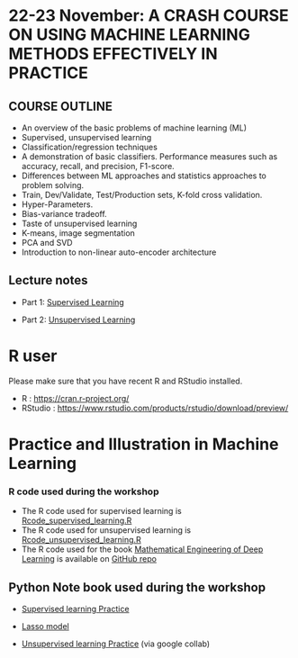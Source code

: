 # 22-23 November: A CRASH COURSE ON USING MACHINE LEARNING METHODS EFFECTIVELY IN PRACTICE

## COURSE OUTLINE   
-  An overview of the basic problems of machine learning (ML)
-  Supervised, unsupervised learning
-  Classification/regression techniques
-  A demonstration of basic classifiers. Performance measures such as accuracy, recall, and precision, F1-score.
-  Differences between ML approaches and statistics approaches to problem solving.
-  Train, Dev/Validate, Test/Production sets, K-fold cross validation.
-  Hyper-Parameters.
-  Bias-variance tradeoff.
-  Taste of unsupervised learning
-  K-means, image segmentation
-  PCA and SVD
-  Introduction to non-linear auto-encoder architecture


## Lecture notes


- Part 1: [Supervised Learning](Machine_learning_Supervised_vietnam.nb.html.zip)

- Part 2: [Unsupervised Learning](Machine_learning_unsupervised_vietnam.nb.html.zip)



# R user 

Please make sure that you have  recent R and RStudio installed.

  - R : https://cran.r-project.org/
  - RStudio : https://www.rstudio.com/products/rstudio/download/preview/

# Practice and Illustration in Machine Learning

### R code used during the workshop 

- The R code used for supervised learning is [Rcode_supervised_learning.R](Rcode_supervised_learning.R)
- The R code used for unsupervised learning is [Rcode_unsupervised_learning.R](Rcode_unsupervised_learning.R)
- The R code used for the book [Mathematical Engineering of Deep Learning](https://deeplearningmath.org/) is available on [GitHub repo](https://github.com/yoninazarathy/MathematicalEngineeringDeepLearning)



## Python Note book used during the workshop 

-  [Supervised learning Practice](https://colab.research.google.com/drive/1UgQSb3lGnxsTf1WBzH8jxusZs5rema88?usp=sharing)
-  [Lasso model](https://colab.research.google.com/drive/1QRTvbggQ8DfujIfwnuQNT6Gzd_o7X8jU?usp=sharing)

-  [Unsupervised learning Practice](https://colab.research.google.com/drive/1AcaLjqUGbXsKuv0L9BlyWr_XZTuVh3Wi?usp=sharing#scrollTo=AxYFCVuEMfJC) (via google collab)

